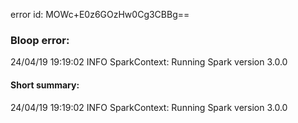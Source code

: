 error id: MOWc+E0z6GOzHw0Cg3CBBg==
### Bloop error:

24/04/19 19:19:02 INFO SparkContext: Running Spark version 3.0.0
#### Short summary: 

24/04/19 19:19:02 INFO SparkContext: Running Spark version 3.0.0